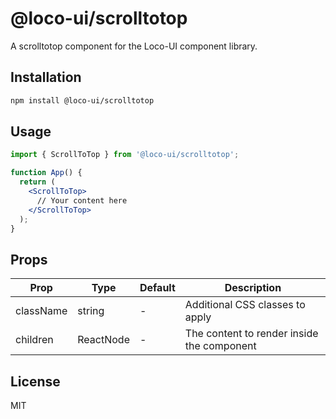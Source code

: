 # @loco-ui/scrolltotop

A scrolltotop component for the Loco-UI component library.

## Installation

```bash
npm install @loco-ui/scrolltotop
```

## Usage

```jsx
import { ScrollToTop } from '@loco-ui/scrolltotop';

function App() {
  return (
    <ScrollToTop>
      // Your content here
    </ScrollToTop>
  );
}
```

## Props

| Prop | Type | Default | Description |
|------|------|---------|-------------|
| className | string | - | Additional CSS classes to apply |
| children | ReactNode | - | The content to render inside the component |

## License

MIT

